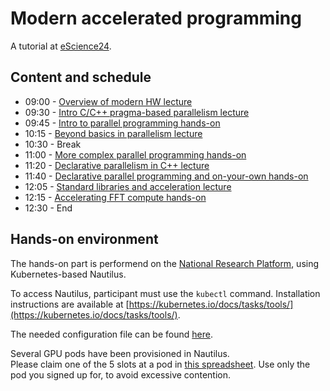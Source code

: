 # Modern accelerated programming
A tutorial at [eScience24](http://www.escience-conference.org/2024/tutorials).

## Content and schedule

- 09:00 - [Overview of modern HW lecture](lectures/escience24_acc_lecture_1_modern_hw.pdf)
- 09:30 - [Intro C/C++ pragma-based parallelism lecture](lectures/escience24_acc_lecture_2_intro_mp.pdf)
- 09:45 - [Intro to parallel programming hands-on](handson/session_1/README.md)
- 10:15 - [Beyond basics in parallelism lecture](lectures/escience24_acc_lecture_3_beyond_basics.pdf)
- 10:30 - Break
- 11:00 - [More complex parallel programming hands-on](handson/session_2/README.md)
- 11:20 - [Declarative parallelism in C++ lecture](lectures/escience24_acc_lecture_4_decl.pdf)
- 11:40 - [Declarative parallel programming and on-your-own hands-on](handson/session_3/README.md)
- 12:05 - [Standard libraries and acceleration lecture](lectures/escience24_acc_lecture_5_stdlib.pdf)
- 12:15 - [Accelerating FFT compute hands-on](handson/session_4/README.md)
- 12:30 - End

## Hands-on environment

The hands-on part is performend on the [National Research Platform](https://nationalresearchplatform.org),
using Kubernetes-based Nautilus.

To access Nautilus, participant must use the `kubectl` command.
Installation instructions are available at [https://kubernetes.io/docs/tasks/tools/](https://kubernetes.io/docs/tasks/tools/).

The needed configuration file can be found [here](https://drive.google.com/file/d/1BOy08Dar4ZZTUVi9EHe583-KVQ6HLpMG/view?usp=sharing).

Several GPU pods have been provisioned in Nautilus.  
Please claim one of the 5 slots at a pod in [this spreadsheet](https://docs.google.com/spreadsheets/d/17SroOWnkjnwWWWKkKVHKb1Br_u__9cNJnHco5NjfNKc/edit?usp=share_link). Use only the pod you signed up for, to avoid excessive contention.


